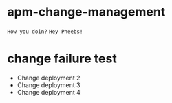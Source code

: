 # apm-change-management
`How you doin?`
`Hey Pheebs!`

# change failure test
* Change deployment 2
* Change deployment 3
* Change deployment 4
